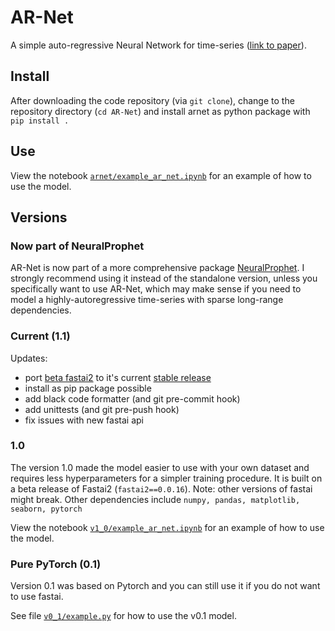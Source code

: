 # AR-Net
A simple auto-regressive Neural Network for time-series ([link to paper](https://arxiv.org/abs/1911.12436)).

## Install
After downloading the code repository (via `git clone`), change to the repository directory (`cd AR-Net`) 
and install arnet as python package with `pip install .`

## Use
View the notebook [`arnet/example_ar_net.ipynb`](arnet/example_ar_net.ipynb) for an example of how to use the model.

## Versions
### Now part of NeuralProphet
AR-Net is now part of a more comprehensive package [NeuralProphet](https://github.com/ourownstory/neural_prophet). 
I strongly recommend using it instead of the standalone version, unless you specifically want to use AR-Net, 
which may make sense if you need to model a highly-autoregressive time-series with sparse long-range dependencies.

### Current (1.1)
Updates:
* port [beta fastai2](https://github.com/fastai/fastai2) to it's current [stable release](https://github.com/fastai/fastai) 
* install as pip package possible
* add black code formatter (and git pre-commit hook)
* add unittests (and git pre-push hook)
* fix issues with new fastai api


### 1.0
The version 1.0 made the model easier to use with your own dataset and requires less hyperparameters 
for a simpler training procedure. It is built on a beta release of Fastai2 (``fastai2==0.0.16``). 
Note: other versions of fastai might break. Other dependencies include ``numpy, pandas, matplotlib, seaborn, pytorch``

View the notebook [`v1_0/example_ar_net.ipynb`](v1_0/example_ar_net.ipynb) for an example of how to use the model.

### Pure PyTorch (0.1)
Version 0.1 was based on Pytorch and you can still use it if you do not want to use fastai. 

See file [`v0_1/example.py`](v0_1/example.py) for how to use the v0.1 model.
